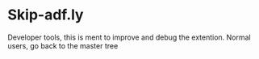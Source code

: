 # Skip-adf.ly
Developer tools, this is ment to improve and debug the extention.
Normal users, go back to the master tree

